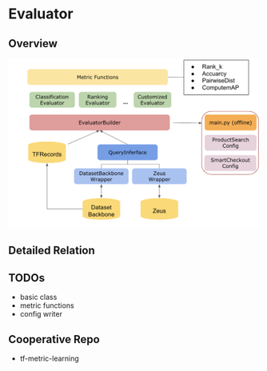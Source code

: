 # Evaluator

## Overview

![](figures/tf-metric-evaluator.png)


## Detailed Relation



## TODOs

- basic class
- metric functions
- config writer

## Cooperative Repo
- tf-metric-learning
